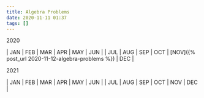 ```yaml
---
title: Algebra Problems
date: 2020-11-11 01:37
tags: []
---
```


2020

| JAN | FEB | MAR | APR | MAY | JUN |
| JUL | AUG | SEP | OCT | [NOV]({% post_url 2020-11-12-algebra-problems %}) | DEC |

2021

| JAN | FEB | MAR | APR | MAY | JUN |
| JUL | AUG | SEP | OCT | NOV | DEC |
